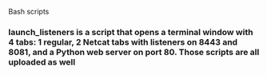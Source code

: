 Bash scripts

### launch_listeners is a script that opens a terminal window with 4 tabs: 1 regular, 2 Netcat tabs with listeners on 8443 and 8081, and a Python web server on port 80. Those scripts are all uploaded as well
